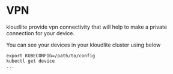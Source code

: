 # VPN

kloudlite provide vpn connectivity that will help to make a private connection for your device.

You can see your devices in your kloudlite cluster using below&#x20;

```
export KUBECONFIG=/path/to/config 
kubectl get device
...
```

